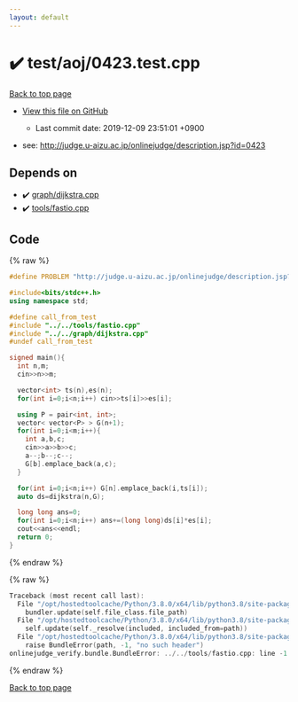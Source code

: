 ```yaml
---
layout: default
---
```


<!-- mathjax config similar to math.stackexchange -->
<script type="text/javascript" async
  src="https://cdnjs.cloudflare.com/ajax/libs/mathjax/2.7.5/MathJax.js?config=TeX-MML-AM_CHTML">
</script>
<script type="text/x-mathjax-config">
  MathJax.Hub.Config({
    TeX: { equationNumbers: { autoNumber: "AMS" }},
    tex2jax: {
      inlineMath: [ ['$','$'] ],
      processEscapes: true
    },
    "HTML-CSS": { matchFontHeight: false },
    displayAlign: "left",
    displayIndent: "2em"
  });
</script>

<script type="text/javascript" src="https://cdnjs.cloudflare.com/ajax/libs/jquery/3.4.1/jquery.min.js"></script>
<script src="https://cdn.jsdelivr.net/npm/jquery-balloon-js@1.1.2/jquery.balloon.min.js" integrity="sha256-ZEYs9VrgAeNuPvs15E39OsyOJaIkXEEt10fzxJ20+2I=" crossorigin="anonymous"></script>
<script type="text/javascript" src="../../../assets/js/copy-button.js"></script>
<link rel="stylesheet" href="../../../assets/css/copy-button.css" />


# :heavy_check_mark: test/aoj/0423.test.cpp

<a href="../../../index.html">Back to top page</a>

* <a href="{{ site.github.repository_url }}/blob/master/test/aoj/0423.test.cpp">View this file on GitHub</a>
    - Last commit date: 2019-12-09 23:51:01 +0900


* see: <a href="http://judge.u-aizu.ac.jp/onlinejudge/description.jsp?id=0423">http://judge.u-aizu.ac.jp/onlinejudge/description.jsp?id=0423</a>


## Depends on

* :heavy_check_mark: <a href="../../../library/graph/dijkstra.cpp.html">graph/dijkstra.cpp</a>
* :heavy_check_mark: <a href="../../../library/tools/fastio.cpp.html">tools/fastio.cpp</a>


## Code

<a id="unbundled"></a>
{% raw %}
```cpp
#define PROBLEM "http://judge.u-aizu.ac.jp/onlinejudge/description.jsp?id=0423"

#include<bits/stdc++.h>
using namespace std;

#define call_from_test
#include "../../tools/fastio.cpp"
#include "../../graph/dijkstra.cpp"
#undef call_from_test

signed main(){
  int n,m;
  cin>>n>>m;

  vector<int> ts(n),es(n);
  for(int i=0;i<n;i++) cin>>ts[i]>>es[i];

  using P = pair<int, int>;
  vector< vector<P> > G(n+1);
  for(int i=0;i<m;i++){
    int a,b,c;
    cin>>a>>b>>c;
    a--;b--;c--;
    G[b].emplace_back(a,c);
  }

  for(int i=0;i<n;i++) G[n].emplace_back(i,ts[i]);
  auto ds=dijkstra(n,G);

  long long ans=0;
  for(int i=0;i<n;i++) ans+=(long long)ds[i]*es[i];
  cout<<ans<<endl;
  return 0;
}

```
{% endraw %}

<a id="bundled"></a>
{% raw %}
```cpp
Traceback (most recent call last):
  File "/opt/hostedtoolcache/Python/3.8.0/x64/lib/python3.8/site-packages/onlinejudge_verify/docs.py", line 339, in write_contents
    bundler.update(self.file_class.file_path)
  File "/opt/hostedtoolcache/Python/3.8.0/x64/lib/python3.8/site-packages/onlinejudge_verify/bundle.py", line 150, in update
    self.update(self._resolve(included, included_from=path))
  File "/opt/hostedtoolcache/Python/3.8.0/x64/lib/python3.8/site-packages/onlinejudge_verify/bundle.py", line 52, in _resolve
    raise BundleError(path, -1, "no such header")
onlinejudge_verify.bundle.BundleError: ../../tools/fastio.cpp: line -1: no such header

```
{% endraw %}

<a href="../../../index.html">Back to top page</a>

